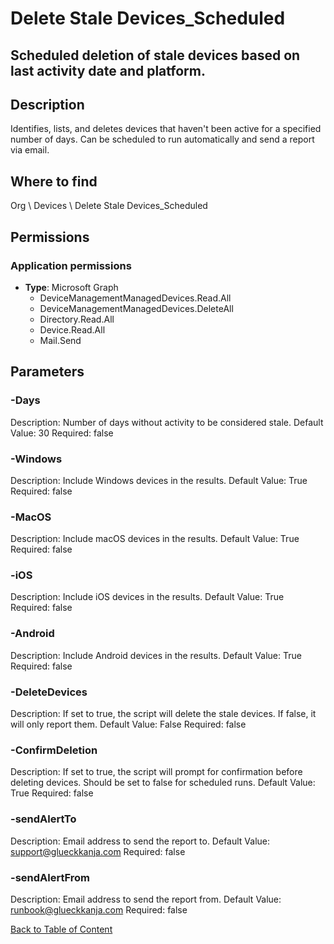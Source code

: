 # Delete Stale Devices_Scheduled

## Scheduled deletion of stale devices based on last activity date and platform.

## Description
Identifies, lists, and deletes devices that haven't been active for a specified number of days.
Can be scheduled to run automatically and send a report via email.

## Where to find
Org \ Devices \ Delete Stale Devices_Scheduled

## Permissions
### Application permissions
- **Type**: Microsoft Graph
  - DeviceManagementManagedDevices.Read.All
  - DeviceManagementManagedDevices.DeleteAll
  - Directory.Read.All
  - Device.Read.All
  - Mail.Send


## Parameters
### -Days
Description: Number of days without activity to be considered stale.
Default Value: 30
Required: false

### -Windows
Description: Include Windows devices in the results.
Default Value: True
Required: false

### -MacOS
Description: Include macOS devices in the results.
Default Value: True
Required: false

### -iOS
Description: Include iOS devices in the results.
Default Value: True
Required: false

### -Android
Description: Include Android devices in the results.
Default Value: True
Required: false

### -DeleteDevices
Description: If set to true, the script will delete the stale devices. If false, it will only report them.
Default Value: False
Required: false

### -ConfirmDeletion
Description: If set to true, the script will prompt for confirmation before deleting devices.
Should be set to false for scheduled runs.
Default Value: True
Required: false

### -sendAlertTo
Description: Email address to send the report to.
Default Value: support@glueckkanja.com
Required: false

### -sendAlertFrom
Description: Email address to send the report from.
Default Value: runbook@glueckkanja.com
Required: false


[Back to Table of Content](../../../README.md)

